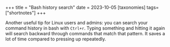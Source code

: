+++
title = "Bash history search"
date = 2023-10-05
[taxonomies]
tags= ["shortnotes"]
+++

Another useful tip for Linux users and admins: you can search your command history in bash with `Ctrl+r`. Typing something and hitting it again will search backward through commands that match that pattern. It saves a lot of time compared to pressing up repeatedly.



